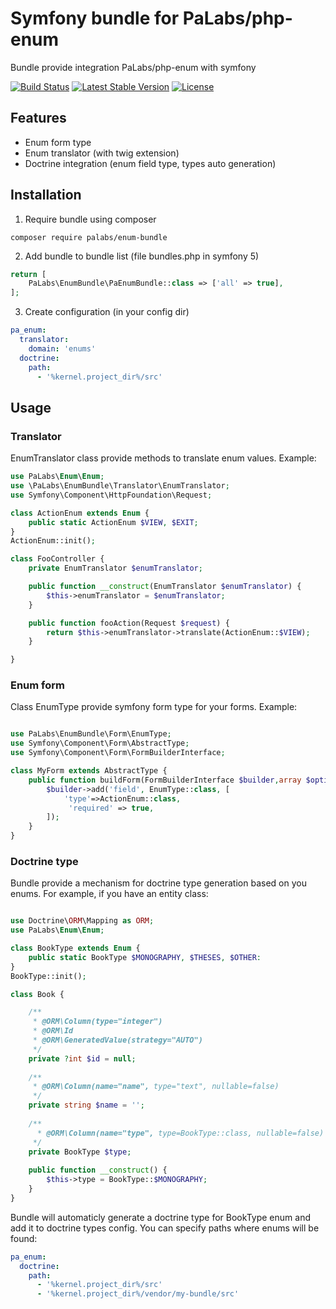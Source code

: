 # Symfony bundle for PaLabs/php-enum

Bundle provide integration PaLabs/php-enum with symfony

[![Build Status](https://travis-ci.com/PaLabs/EnumBundle.svg?branch=master)](https://travis-ci.com/PaLabs/EnumBundle.svg?branch=master)
[![Latest Stable Version](https://poser.pugx.org/palabs/enum-bundle/v/stable)](https://packagist.org/packages/palabs/EnumBundle)
[![License](https://poser.pugx.org/palabs/enum-bundle/license)](https://packagist.org/packages/palabs/EnumBundle)

## Features
- Enum form type 
- Enum translator (with twig extension)
- Doctrine integration (enum field type, types auto generation)

## Installation
1. Require bundle using composer
```
composer require palabs/enum-bundle
```

2. Add bundle to bundle list (file bundles.php in symfony 5)
```php
return [
    PaLabs\EnumBundle\PaEnumBundle::class => ['all' => true],
];
```

3. Create configuration (in your config dir)
```yaml
pa_enum:
  translator:
    domain: 'enums'
  doctrine:
    path:
      - '%kernel.project_dir%/src'
```

## Usage

### Translator
EnumTranslator class provide methods to translate enum values. Example:
```php
use PaLabs\Enum\Enum;
use \PaLabs\EnumBundle\Translator\EnumTranslator;
use Symfony\Component\HttpFoundation\Request;

class ActionEnum extends Enum {
    public static ActionEnum $VIEW, $EXIT;
}
ActionEnum::init();

class FooController {
    private EnumTranslator $enumTranslator;

    public function __construct(EnumTranslator $enumTranslator) {
        $this->enumTranslator = $enumTranslator;           
    }

    public function fooAction(Request $request) {
        return $this->enumTranslator->translate(ActionEnum::$VIEW);
    }

}
```

### Enum form

Class EnumType provide symfony form type for your forms. Example:
```php

use PaLabs\EnumBundle\Form\EnumType;
use Symfony\Component\Form\AbstractType;
use Symfony\Component\Form\FormBuilderInterface;

class MyForm extends AbstractType {
    public function buildForm(FormBuilderInterface $builder,array $options){
        $builder->add('field', EnumType::class, [
            'type'=>ActionEnum::class,
             'required' => true,        
        ]);
    }
}
```

### Doctrine type

Bundle provide a mechanism for doctrine type generation based on you enums. 
For example, if you have an entity class:

```php

use Doctrine\ORM\Mapping as ORM;
use PaLabs\Enum\Enum;

class BookType extends Enum {
    public static BookType $MONOGRAPHY, $THESES, $OTHER:
}
BookType::init();

class Book {

    /**
     * @ORM\Column(type="integer")
     * @ORM\Id
     * @ORM\GeneratedValue(strategy="AUTO")
     */
    private ?int $id = null;
    
    /**
     * @ORM\Column(name="name", type="text", nullable=false)
     */
    private string $name = '';
    
    /**
      * @ORM\Column(name="type", type=BookType::class, nullable=false)
     */
    private BookType $type;
    
    public function __construct() {
        $this->type = BookType::$MONOGRAPHY;
    }
}
```

Bundle will automaticly generate a doctrine type for BookType enum and add it to doctrine types config.
You can specify paths where enums will be found:
```yaml
pa_enum:
  doctrine:
    path:
      - '%kernel.project_dir%/src'
      - '%kernel.project_dir%/vendor/my-bundle/src'
```